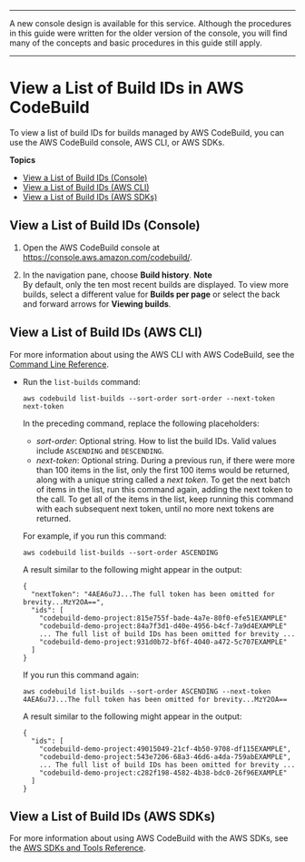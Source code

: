 --------

A new console design is available for this service\. Although the procedures in this guide were written for the older version of the console, you will find many of the concepts and basic procedures in this guide still apply\.

--------

# View a List of Build IDs in AWS CodeBuild<a name="view-build-list"></a>

To view a list of build IDs for builds managed by AWS CodeBuild, you can use the AWS CodeBuild console, AWS CLI, or AWS SDKs\.

**Topics**
+ [View a List of Build IDs \(Console\)](#view-build-list-console)
+ [View a List of Build IDs \(AWS CLI\)](#view-build-list-cli)
+ [View a List of Build IDs \(AWS SDKs\)](#view-build-list-sdks)

## View a List of Build IDs \(Console\)<a name="view-build-list-console"></a>

1. Open the AWS CodeBuild console at [https://console\.aws\.amazon\.com/codebuild/](https://console.aws.amazon.com/codebuild/)\.

1. In the navigation pane, choose **Build history**\. 
**Note**  
By default, only the ten most recent builds are displayed\. To view more builds, select a different value for **Builds per page** or select the back and forward arrows for **Viewing builds**\.

## View a List of Build IDs \(AWS CLI\)<a name="view-build-list-cli"></a>

For more information about using the AWS CLI with AWS CodeBuild, see the [Command Line Reference](cmd-ref.md)\.
+ Run the `list-builds` command:

  ```
  aws codebuild list-builds --sort-order sort-order --next-token next-token
  ```

  In the preceding command, replace the following placeholders:
  + *sort\-order*: Optional string\. How to list the build IDs\. Valid values include `ASCENDING` and `DESCENDING`\.
  + *next\-token*: Optional string\. During a previous run, if there were more than 100 items in the list, only the first 100 items would be returned, along with a unique string called a *next token*\. To get the next batch of items in the list, run this command again, adding the next token to the call\. To get all of the items in the list, keep running this command with each subsequent next token, until no more next tokens are returned\.

  For example, if you run this command:

  ```
  aws codebuild list-builds --sort-order ASCENDING
  ```

  A result similar to the following might appear in the output:

  ```
  {
    "nextToken": "4AEA6u7J...The full token has been omitted for brevity...MzY2OA==",
    "ids": [
      "codebuild-demo-project:815e755f-bade-4a7e-80f0-efe51EXAMPLE"
      "codebuild-demo-project:84a7f3d1-d40e-4956-b4cf-7a9d4EXAMPLE"
      ... The full list of build IDs has been omitted for brevity ...
      "codebuild-demo-project:931d0b72-bf6f-4040-a472-5c707EXAMPLE"
    ]
  }
  ```

  If you run this command again:

  ```
  aws codebuild list-builds --sort-order ASCENDING --next-token 4AEA6u7J...The full token has been omitted for brevity...MzY2OA==
  ```

  A result similar to the following might appear in the output:

  ```
  {
    "ids": [       
      "codebuild-demo-project:49015049-21cf-4b50-9708-df115EXAMPLE",
      "codebuild-demo-project:543e7206-68a3-46d6-a4da-759abEXAMPLE",
      ... The full list of build IDs has been omitted for brevity ...
      "codebuild-demo-project:c282f198-4582-4b38-bdc0-26f96EXAMPLE"
    ]
  }
  ```

## View a List of Build IDs \(AWS SDKs\)<a name="view-build-list-sdks"></a>

For more information about using AWS CodeBuild with the AWS SDKs, see the [AWS SDKs and Tools Reference](sdk-ref.md)\.